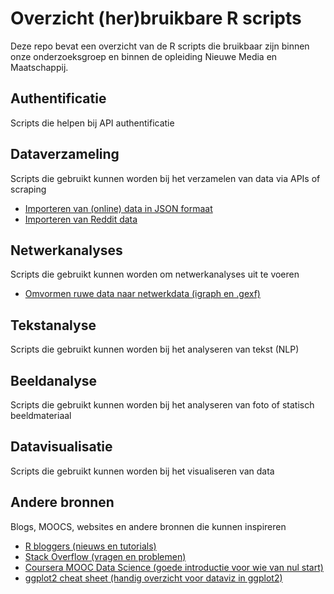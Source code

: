 # Overzicht (her)bruikbare R scripts
Deze repo bevat een overzicht van de R scripts die bruikbaar zijn binnen onze onderzoeksgroep en binnen de opleiding Nieuwe Media en Maatschappij.

## Authentificatie
Scripts die helpen bij API authentificatie 

## Dataverzameling
Scripts die gebruikt kunnen worden bij het verzamelen van data via APIs of scraping  
* [Importeren van (online) data in JSON formaat](/collection/fromJSON.R)
* [Importeren van Reddit data](/collection/fromReddit.R)

## Netwerkanalyses
Scripts die gebruikt kunnen worden om netwerkanalyses uit te voeren  
* [Omvormen ruwe data naar netwerkdata (igraph en .gexf)](/network/df2network.R)

## Tekstanalyse
Scripts die gebruikt kunnen worden bij het analyseren van tekst (NLP)

## Beeldanalyse
Scripts die gebruikt kunnen worden bij het analyseren van foto of statisch beeldmateriaal

## Datavisualisatie
Scripts die gebruikt kunnen worden bij het visualiseren van data

## Andere bronnen
Blogs, MOOCS, websites en andere bronnen die kunnen inspireren  
* [R bloggers (nieuws en tutorials)](https://www.r-bloggers.com/)
* [Stack Overflow (vragen en problemen)](http://stackoverflow.com/)
* [Coursera MOOC Data Science (goede introductie voor wie van nul start)](https://www.coursera.org/learn/r-programming)
* [ggplot2 cheat sheet (handig overzicht voor dataviz in ggplot2)](https://www.rstudio.com/wp-content/uploads/2015/03/ggplot2-cheatsheet.pdf)
